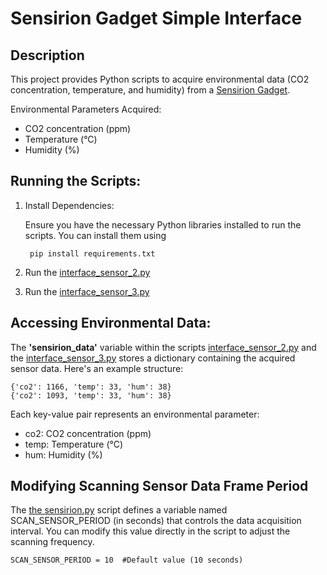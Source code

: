 # Sensirion Gadget Simple Interface

## Description
This project provides Python scripts to acquire environmental data (CO2 concentration, temperature, and humidity) from a [Sensirion Gadget](https://sensirion.com/products/catalog/SCD4x-CO2-Gadget).

Environmental Parameters Acquired:

* CO2 concentration (ppm)
* Temperature (°C)
* Humidity (%)

## Running the Scripts:

1. Install Dependencies:
   
   Ensure you have the necessary Python libraries installed to run the scripts. You can install them using
   
        pip install requirements.txt


2. Run the [interface_sensor_2.py](./interface_sensor_2.py) 
3. Run the [interface_sensor_3.py](./interface_sensor_3.py)

## Accessing Environmental Data:

The **'sensirion_data'** variable within the scripts [interface_sensor_2.py](./interface_sensor_2.py) and the [interface_sensor_3.py](./interface_sensor_3.py) stores a dictionary containing the acquired sensor data. Here's an example structure:

    
    {'co2': 1166, 'temp': 33, 'hum': 38}
    {'co2': 1093, 'temp': 33, 'hum': 38}

Each key-value pair represents an environmental parameter:

* co2: CO2 concentration (ppm)
* temp: Temperature (°C)
* hum: Humidity (%)

## Modifying Scanning Sensor Data Frame Period

The [the sensirion.py](./sensirion.py)  script defines a variable named SCAN_SENSOR_PERIOD (in seconds) that controls the data acquisition interval. You can modify this value directly in the script to adjust the scanning frequency.

    SCAN_SENSOR_PERIOD = 10  #Default value (10 seconds)

      